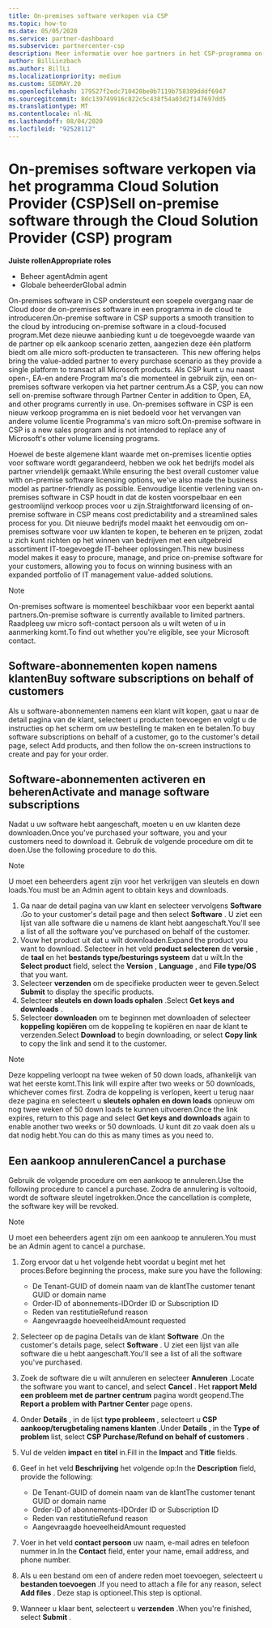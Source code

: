 ```yaml
---
title: On-premises software verkopen via CSP
ms.topic: how-to
ms.date: 05/05/2020
ms.service: partner-dashboard
ms.subservice: partnercenter-csp
description: Meer informatie over hoe partners in het CSP-programma on-premises software-abonnementen kunnen kopen, beheren, verkopen en annuleren namens klanten in het partner centrum.
author: BillLinzbach
ms.author: BillLi
ms.localizationpriority: medium
ms.custom: SEOMAY.20
ms.openlocfilehash: 179527f2edc710420be0b7119b758389dddf6947
ms.sourcegitcommit: 8dc139749916c822c5c438f54a03d2f147697dd5
ms.translationtype: MT
ms.contentlocale: nl-NL
ms.lasthandoff: 08/04/2020
ms.locfileid: "92528112"
---
```

# <a name="sell-on-premise-software-through-the-cloud-solution-provider-csp-program"></a><span data-ttu-id="cca19-103">On-premises software verkopen via het programma Cloud Solution Provider (CSP)</span><span class="sxs-lookup"><span data-stu-id="cca19-103">Sell on-premise software through the Cloud Solution Provider (CSP) program</span></span>

<span data-ttu-id="cca19-104">**Juiste rollen**</span><span class="sxs-lookup"><span data-stu-id="cca19-104">**Appropriate roles**</span></span>

- <span data-ttu-id="cca19-105">Beheer agent</span><span class="sxs-lookup"><span data-stu-id="cca19-105">Admin agent</span></span>
- <span data-ttu-id="cca19-106">Globale beheerder</span><span class="sxs-lookup"><span data-stu-id="cca19-106">Global admin</span></span>

<span data-ttu-id="cca19-107">On-premises software in CSP ondersteunt een soepele overgang naar de Cloud door de on-premises software in een programma in de cloud te introduceren.</span><span class="sxs-lookup"><span data-stu-id="cca19-107">On-premise software in CSP supports a smooth transition to the cloud by introducing on-premise software in a cloud-focused program.</span></span><span data-ttu-id="cca19-108">Met deze nieuwe aanbieding kunt u de toegevoegde waarde van de partner op elk aankoop scenario zetten, aangezien deze één platform biedt om alle micro soft-producten te transacteren.</span><span class="sxs-lookup"><span data-stu-id="cca19-108">  This new offering helps bring the value-added partner to every purchase scenario as they provide a single platform to transact all Microsoft products.</span></span> <span data-ttu-id="cca19-109">Als CSP kunt u nu naast open-, EA-en andere Program ma's die momenteel in gebruik zijn, een on-premises software verkopen via het partner centrum.</span><span class="sxs-lookup"><span data-stu-id="cca19-109">As a CSP, you can now sell on-premise software through Partner Center in addition to Open, EA, and other programs currently in use.</span></span> <span data-ttu-id="cca19-110">On-premises software in CSP is een nieuw verkoop programma en is niet bedoeld voor het vervangen van andere volume licentie Programma's van micro soft.</span><span class="sxs-lookup"><span data-stu-id="cca19-110">On-premise software in CSP is a new sales program and is not intended to replace any of Microsoft's other volume licensing programs.</span></span> 
 
<span data-ttu-id="cca19-111">Hoewel de beste algemene klant waarde met on-premises licentie opties voor software wordt gegarandeerd, hebben we ook het bedrijfs model als partner vriendelijk gemaakt.</span><span class="sxs-lookup"><span data-stu-id="cca19-111">While ensuring the best overall customer value with on-premise software licensing options, we've also made the business model as partner-friendly as possible.</span></span> <span data-ttu-id="cca19-112">Eenvoudige licentie verlening van on-premises software in CSP houdt in dat de kosten voorspelbaar en een gestroomlijnd verkoop proces voor u zijn.</span><span class="sxs-lookup"><span data-stu-id="cca19-112">Straightforward licensing of on-premise software in CSP means cost predictability and a streamlined sales process for you.</span></span> <span data-ttu-id="cca19-113">Dit nieuwe bedrijfs model maakt het eenvoudig om on-premises software voor uw klanten te kopen, te beheren en te prijzen, zodat u zich kunt richten op het winnen van bedrijven met een uitgebreid assortiment IT-toegevoegde IT-beheer oplossingen.</span><span class="sxs-lookup"><span data-stu-id="cca19-113">This new business model makes it easy to procure, manage, and price on-premise software for your customers, allowing you to focus on winning business with an expanded portfolio of IT management value-added solutions.</span></span> 

>[!NOTE]
><span data-ttu-id="cca19-114">On-premises software is momenteel beschikbaar voor een beperkt aantal partners.</span><span class="sxs-lookup"><span data-stu-id="cca19-114">On-premise software is currently available to limited partners.</span></span> <span data-ttu-id="cca19-115">Raadpleeg uw micro soft-contact persoon als u wilt weten of u in aanmerking komt.</span><span class="sxs-lookup"><span data-stu-id="cca19-115">To find out whether you're eligible, see your Microsoft contact.</span></span> 


## <a name="buy-software-subscriptions-on-behalf-of-customers"></a><span data-ttu-id="cca19-116">Software-abonnementen kopen namens klanten</span><span class="sxs-lookup"><span data-stu-id="cca19-116">Buy software subscriptions on behalf of customers</span></span>

<span data-ttu-id="cca19-117">Als u software-abonnementen namens een klant wilt kopen, gaat u naar de detail pagina van de klant, selecteert u producten toevoegen en volgt u de instructies op het scherm om uw bestelling te maken en te betalen.</span><span class="sxs-lookup"><span data-stu-id="cca19-117">To buy software subscriptions on behalf of a customer, go to the customer's detail page, select Add products, and then follow the on-screen instructions to create and pay for your order.</span></span>

## <a name="activate-and-manage-software-subscriptions"></a><span data-ttu-id="cca19-118">Software-abonnementen activeren en beheren</span><span class="sxs-lookup"><span data-stu-id="cca19-118">Activate and manage software subscriptions</span></span>

<span data-ttu-id="cca19-119">Nadat u uw software hebt aangeschaft, moeten u en uw klanten deze downloaden.</span><span class="sxs-lookup"><span data-stu-id="cca19-119">Once you've purchased your software, you and your customers need to download it.</span></span> <span data-ttu-id="cca19-120">Gebruik de volgende procedure om dit te doen.</span><span class="sxs-lookup"><span data-stu-id="cca19-120">Use the following procedure to do this.</span></span> 

>[!NOTE]
><span data-ttu-id="cca19-121">U moet een beheerders agent zijn voor het verkrijgen van sleutels en down loads.</span><span class="sxs-lookup"><span data-stu-id="cca19-121">You must be an Admin agent to obtain keys and downloads.</span></span> 

1. <span data-ttu-id="cca19-122">Ga naar de detail pagina van uw klant en selecteer vervolgens **Software** .</span><span class="sxs-lookup"><span data-stu-id="cca19-122">Go to your customer's detail page and then select **Software** .</span></span> <span data-ttu-id="cca19-123">U ziet een lijst van alle software die u namens de klant hebt aangeschaft.</span><span class="sxs-lookup"><span data-stu-id="cca19-123">You'll see a list of all the software you've purchased on behalf of the customer.</span></span> 
2.  <span data-ttu-id="cca19-124">Vouw het product uit dat u wilt downloaden.</span><span class="sxs-lookup"><span data-stu-id="cca19-124">Expand the product you want to download.</span></span> <span data-ttu-id="cca19-125">Selecteer in het veld **product selecteren** de **versie** , de **taal** en het **bestands type/besturings systeem** dat u wilt.</span><span class="sxs-lookup"><span data-stu-id="cca19-125">In the **Select product** field, select the **Version** , **Language** , and **File type/OS** that you want.</span></span> 
3.  <span data-ttu-id="cca19-126">Selecteer **verzenden** om de specifieke producten weer te geven.</span><span class="sxs-lookup"><span data-stu-id="cca19-126">Select **Submit** to display the specific products.</span></span> 
4.  <span data-ttu-id="cca19-127">Selecteer **sleutels en down loads ophalen** .</span><span class="sxs-lookup"><span data-stu-id="cca19-127">Select **Get keys and downloads** .</span></span> 
5.  <span data-ttu-id="cca19-128">Selecteer **downloaden** om te beginnen met downloaden of selecteer **koppeling kopiëren** om de koppeling te kopiëren en naar de klant te verzenden.</span><span class="sxs-lookup"><span data-stu-id="cca19-128">Select **Download** to begin downloading, or select **Copy link** to copy the link and send it to the customer.</span></span> 

>[!NOTE]
><span data-ttu-id="cca19-129">Deze koppeling verloopt na twee weken of 50 down loads, afhankelijk van wat het eerste komt.</span><span class="sxs-lookup"><span data-stu-id="cca19-129">This link will expire after two weeks or 50 downloads, whichever comes first.</span></span> <span data-ttu-id="cca19-130">Zodra de koppeling is verlopen, keert u terug naar deze pagina en selecteert u **sleutels ophalen en down loads** opnieuw om nog twee weken of 50 down loads te kunnen uitvoeren.</span><span class="sxs-lookup"><span data-stu-id="cca19-130">Once the link expires, return to this page and select **Get keys and downloads** again to enable another two weeks or 50 downloads.</span></span> <span data-ttu-id="cca19-131">U kunt dit zo vaak doen als u dat nodig hebt.</span><span class="sxs-lookup"><span data-stu-id="cca19-131">You can do this as many times as you need to.</span></span> 


## <a name="cancel-a-purchase"></a><span data-ttu-id="cca19-132">Een aankoop annuleren</span><span class="sxs-lookup"><span data-stu-id="cca19-132">Cancel a purchase</span></span>

<span data-ttu-id="cca19-133">Gebruik de volgende procedure om een aankoop te annuleren.</span><span class="sxs-lookup"><span data-stu-id="cca19-133">Use the following procedure to cancel a purchase.</span></span> <span data-ttu-id="cca19-134">Zodra de annulering is voltooid, wordt de software sleutel ingetrokken.</span><span class="sxs-lookup"><span data-stu-id="cca19-134">Once the cancellation is complete, the software key will be revoked.</span></span> 

>[!NOTE]
><span data-ttu-id="cca19-135">U moet een beheerders agent zijn om een aankoop te annuleren.</span><span class="sxs-lookup"><span data-stu-id="cca19-135">You must be an Admin agent to cancel a purchase.</span></span> 

1.  <span data-ttu-id="cca19-136">Zorg ervoor dat u het volgende hebt voordat u begint met het proces:</span><span class="sxs-lookup"><span data-stu-id="cca19-136">Before beginning the process, make sure you have the following:</span></span> 
    - <span data-ttu-id="cca19-137">De Tenant-GUID of domein naam van de klant</span><span class="sxs-lookup"><span data-stu-id="cca19-137">The customer tenant GUID or domain name</span></span>
    - <span data-ttu-id="cca19-138">Order-ID of abonnements-ID</span><span class="sxs-lookup"><span data-stu-id="cca19-138">Order ID or Subscription ID</span></span>
    - <span data-ttu-id="cca19-139">Reden van restitutie</span><span class="sxs-lookup"><span data-stu-id="cca19-139">Refund reason</span></span>
    - <span data-ttu-id="cca19-140">Aangevraagde hoeveelheid</span><span class="sxs-lookup"><span data-stu-id="cca19-140">Amount requested</span></span>

2.  <span data-ttu-id="cca19-141">Selecteer op de pagina Details van de klant **Software** .</span><span class="sxs-lookup"><span data-stu-id="cca19-141">On the customer's details page, select **Software** .</span></span> <span data-ttu-id="cca19-142">U ziet een lijst van alle software die u hebt aangeschaft.</span><span class="sxs-lookup"><span data-stu-id="cca19-142">You'll see a list of all the software you've purchased.</span></span> 

3.  <span data-ttu-id="cca19-143">Zoek de software die u wilt annuleren en selecteer **Annuleren** .</span><span class="sxs-lookup"><span data-stu-id="cca19-143">Locate the software you want to cancel, and select **Cancel** .</span></span> <span data-ttu-id="cca19-144">Het **rapport Meld een probleem met de partner centrum** pagina wordt geopend.</span><span class="sxs-lookup"><span data-stu-id="cca19-144">The **Report a problem with Partner Center** page opens.</span></span> 

4.  <span data-ttu-id="cca19-145">Onder **Details** , in de lijst **type probleem** , selecteert u **CSP aankoop/terugbetaling namens klanten** .</span><span class="sxs-lookup"><span data-stu-id="cca19-145">Under **Details** , in the **Type of problem** list, select **CSP Purchase/Refund on behalf of customers** .</span></span>

5.  <span data-ttu-id="cca19-146">Vul de velden **impact** en **titel** in.</span><span class="sxs-lookup"><span data-stu-id="cca19-146">Fill in the **Impact** and **Title** fields.</span></span> 

6.  <span data-ttu-id="cca19-147">Geef in het veld **Beschrijving** het volgende op:</span><span class="sxs-lookup"><span data-stu-id="cca19-147">In the **Description** field, provide the following:</span></span> 
    -   <span data-ttu-id="cca19-148">De Tenant-GUID of domein naam van de klant</span><span class="sxs-lookup"><span data-stu-id="cca19-148">The customer tenant GUID or domain name</span></span>
    -   <span data-ttu-id="cca19-149">Order-ID of abonnements-ID</span><span class="sxs-lookup"><span data-stu-id="cca19-149">Order ID or Subscription ID</span></span>
    -   <span data-ttu-id="cca19-150">Reden van restitutie</span><span class="sxs-lookup"><span data-stu-id="cca19-150">Refund reason</span></span>
    -   <span data-ttu-id="cca19-151">Aangevraagde hoeveelheid</span><span class="sxs-lookup"><span data-stu-id="cca19-151">Amount requested</span></span>

7.  <span data-ttu-id="cca19-152">Voer in het veld **contact persoon** uw naam, e-mail adres en telefoon nummer in.</span><span class="sxs-lookup"><span data-stu-id="cca19-152">In the **Contact** field, enter your name, email address, and phone number.</span></span> 

8.  <span data-ttu-id="cca19-153">Als u een bestand om een of andere reden moet toevoegen, selecteert u **bestanden toevoegen** .</span><span class="sxs-lookup"><span data-stu-id="cca19-153">If you need to attach a file for any reason, select **Add files** .</span></span> <span data-ttu-id="cca19-154">Deze stap is optioneel.</span><span class="sxs-lookup"><span data-stu-id="cca19-154">This step is optional.</span></span> 

9.  <span data-ttu-id="cca19-155">Wanneer u klaar bent, selecteert u **verzenden** .</span><span class="sxs-lookup"><span data-stu-id="cca19-155">When you're finished, select **Submit** .</span></span>